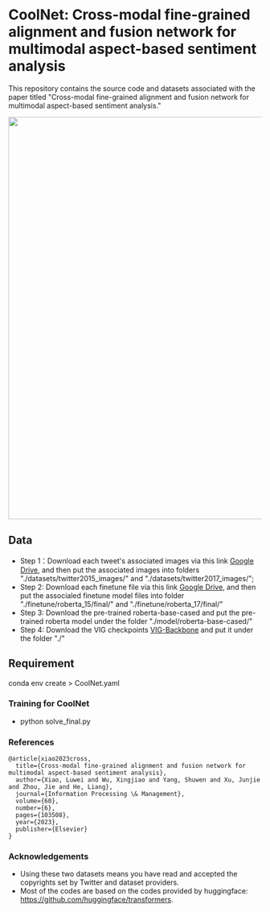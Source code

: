 # CoolNet: Cross-modal fine-grained alignment and fusion network for multimodal aspect-based sentiment analysis

This repository contains the source code and datasets associated with the paper titled "Cross-modal fine-grained alignment and fusion network for multimodal aspect-based sentiment analysis."

<p align="center">
  <img src="./chimera.png" width="800"/>
</p>


## Data

- Step 1：Download each tweet's associated images via this link [Google Drive](https://drive.google.com/file/d/1PpvvncnQkgDNeBMKVgG2zFYuRhbL873g/view), and then put the associated images into folders "./datasets/twitter2015_images/" and "./datasets/twitter2017_images/";
- Step 2: Download each finetune file via this link [Google Drive](https://drive.google.com/drive/folders/1nRHti6jdcrZOkh6PaqnpgdllAxjUuMCO?usp=sharing), and then put the associaled finetune model files into folder "./finetune/roberta_15/final/" and "./finetune/roberta_17/final/"
- Step 3: Download the pre-trained roberta-base-cased and put the pre-trained roberta model under the folder "./model/roberta-base-cased/"
- Step 4: Download the VIG checkpoints [VIG-Backbone](https://objects.githubusercontent.com/github-production-release-asset-2e65be/222110214/6aed88e9-a18a-4d4b-94ef-ef7b263146a1?X-Amz-Algorithm=AWS4-HMAC-SHA256&X-Amz-Credential=releaseassetproduction%2F20241221%2Fus-east-1%2Fs3%2Faws4_request&X-Amz-Date=20241221T090626Z&X-Amz-Expires=300&X-Amz-Signature=bac5ecb4aecd6064ede090b6ae0c3ea5b9eec8f43a4757ae130f0a72cec22111&X-Amz-SignedHeaders=host&response-content-disposition=attachment%3B%20filename%3Dvig_s_80.6.pth&response-content-type=application%2Foctet-stream) and put it under the folder "./"


## Requirement
conda env create > CoolNet.yaml



### Training for CoolNet
- python solve_final.py




###  References
```
@article{xiao2023cross,
  title={Cross-modal fine-grained alignment and fusion network for multimodal aspect-based sentiment analysis},
  author={Xiao, Luwei and Wu, Xingjiao and Yang, Shuwen and Xu, Junjie and Zhou, Jie and He, Liang},
  journal={Information Processing \& Management},
  volume={60},
  number={6},
  pages={103508},
  year={2023},
  publisher={Elsevier}
}
```


### Acknowledgements
- Using these two datasets means you have read and accepted the copyrights set by Twitter and dataset providers.
- Most of the codes are based on the codes provided by huggingface: https://github.com/huggingface/transformers.
